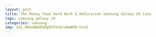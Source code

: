 ```yaml
---
layout: post
title: The Money Team Hard Work & Dedication Samsung Galaxy S9 Case
tags: samsung galaxy s9
categories: samsung
img: 161_0HawNmbEk0g9tEVubrw8wWX8-hsoI
---
```

